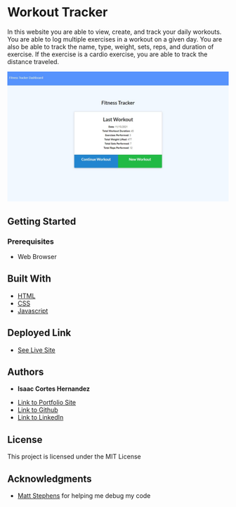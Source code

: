 # Workout Tracker

In this website you are able to view, create, and track your daily workouts. You are able to log multiple exercises in a workout on a given day. You are also be able to track the name, type, weight, sets, reps, and duration of exercise. If the exercise is a cardio exercise, you are able to track the distance traveled.

![image of website](/assets/img/screenshot.jpg)
## Getting Started
### Prerequisites

* Web Browser
## Built With

* [HTML](https://developer.mozilla.org/en-US/docs/Web/HTML)
* [CSS](https://developer.mozilla.org/en-US/docs/Web/CSS)
* [Javascript](https://developer.mozilla.org/en-US/docs/Web/JavaScript)

## Deployed Link

* [See Live Site](https://protected-savannah-02925.herokuapp.com/)


## Authors

* **Isaac Cortes Hernandez** 

- [Link to Portfolio Site](https://icortes.github.io/my-first-portfolio/)
- [Link to Github](https://github.com/icortes)
- [Link to LinkedIn](https://www.linkedin.com/in/cortes-isaac)

## License

This project is licensed under the MIT License 

## Acknowledgments

* [Matt Stephens](https://github.com/mstephen19) for helping me debug my code
